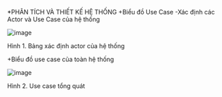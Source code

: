 *PHÂN TÍCH VÀ THIẾT KẾ HỆ THỐNG
+Biểu đồ Use Case
-Xác định các Actor và Use Case của hệ thống


![image](https://github.com/user-attachments/assets/f2ff9d17-143b-4640-965d-286f76ac9255)


Hình 1. Bảng xác định actor của hệ thống


+Biểu đồ use case của toàn hệ thống

![image](https://github.com/user-attachments/assets/67f0def3-2224-4fce-98a8-93c27ee715d3)
 

Hình 2. Use case tổng quát
